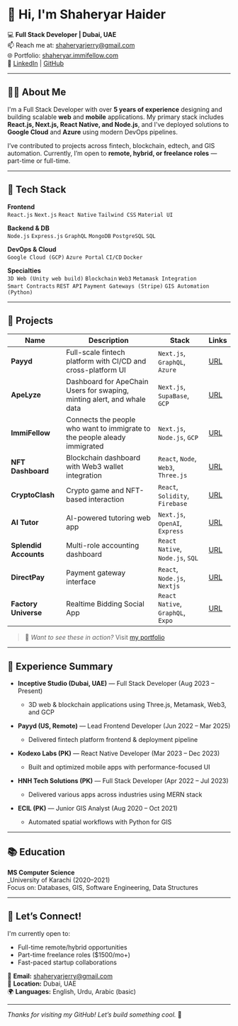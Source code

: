 # 👋 Hi, I'm Shaheryar Haider

💻 **Full Stack Developer | Dubai, UAE**  
📫 Reach me at: shaheryarjerry@gmail.com  
🌐 Portfolio: [shaheryar.immifellow.com](https://shaheryar.immifellow.com)  
🔗 [LinkedIn](https://www.linkedin.com/in/shaheryar-haider-dev/) | [GitHub](https://github.com/shaheryar123)

---

## 👨‍💻 About Me

I'm a Full Stack Developer with over **5 years of experience** designing and building scalable **web** and **mobile** applications. My primary stack includes **React.js, Next.js, React Native, and Node.js**, and I’ve deployed solutions to **Google Cloud** and **Azure** using modern DevOps pipelines.

I’ve contributed to projects across fintech, blockchain, edtech, and GIS automation. Currently, I’m open to **remote, hybrid, or freelance roles** — part-time or full-time.

---

## 🧰 Tech Stack

**Frontend**  
`React.js` `Next.js` `React Native` `Tailwind CSS` `Material UI`  

**Backend & DB**  
`Node.js` `Express.js` `GraphQL` `MongoDB` `PostgreSQL` `SQL`

**DevOps & Cloud**  
`Google Cloud (GCP)` `Azure Portal` `CI/CD` `Docker`

**Specialties**  
`3D Web (Unity web build)` `Blockchain` `Web3` `Metamask Integration`  
`Smart Contracts` `REST API` `Payment Gateways (Stripe)` `GIS Automation (Python)`

---

## 🔨 Projects

| Name | Description | Stack | Links |
|------|-------------|-------|-------|
| **Payyd** | Full-scale fintech platform with CI/CD and cross-platform UI | `Next.js`, `GraphQL`, `Azure` | [URL](https://payyd.money/) |
| **ApeLyze** | Dashboard for ApeChain Users for swaping, minting alert, and whale data | `Next.js`, `SupaBase`, `GCP` | [URL](https://www.apelyze.com/) |
| **ImmiFellow** | Connects the people who want to immigrate to the people aleady immigrated | `Next.js`, `Node.js`, `GCP` | [URL](https://immifellow.com/) |
| **NFT Dashboard** | Blockchain dashboard with Web3 wallet integration | `React`, `Node`, `Web3`, `Three.js` | [URL](https://dashbo.xyz/) |
| **CryptoClash** | Crypto game and NFT-based interaction | `React`, `Solidity`, `Firebase` | [URL](https://payyd.money/) |
| **AI Tutor** | AI-powered tutoring web app | `Next.js`, `OpenAI`, `Express` | [URL](https://yourteacher.ai/) |
| **Splendid Accounts** | Multi-role accounting dashboard | `React Native`, `Node.js`, `SQL` | [URL](https://play.google.com/store/apps/details?id=com.isplendid.invoicing&pli=1/) |
| **DirectPay** | Payment gateway interface | `React`, `Node.js`, `Nextjs` | [URL](https://directpay.money/) |
| **Factory Universe** | Realtime Bidding Social App | `React Native`, `GraphQL`, `Expo` | [URL](https://play.google.com/store/apps/details?id=com.factoryuniverse&hl=en&gl=US/) |

> 🎯 *Want to see these in action?* Visit [my portfolio](https://shaheryar.immifellow.com)

---

## 🏢 Experience Summary

- **Inceptive Studio (Dubai, UAE)** — Full Stack Developer (Aug 2023 – Present)  
  - 3D web & blockchain applications using Three.js, Metamask, Web3, and GCP

- **Payyd (US, Remote)** — Lead Frontend Developer (Jun 2022 – Mar 2025)  
  - Delivered fintech platform frontend & deployment pipeline
  
- **Kodexo Labs (PK)** — React Native Developer (Mar 2023 – Dec 2023)  
  - Built and optimized mobile apps with performance-focused UI

- **HNH Tech Solutions (PK)** — Full Stack Developer (Apr 2022 – Jul 2023)  
  - Delivered various apps across industries using MERN stack

- **ECIL (PK)** — Junior GIS Analyst (Aug 2020 – Oct 2021)  
  - Automated spatial workflows with Python for GIS

---

## 📚 Education

**MS Computer Science**  
_University of Karachi (2020–2021)  
Focus on: Databases, GIS, Software Engineering, Data Structures

---

## 💬 Let’s Connect!

I'm currently open to:
- Full-time remote/hybrid opportunities
- Part-time freelance roles ($1500/mo+)
- Fast-paced startup collaborations

📧 **Email:** shaheryarjerry@gmail.com  
📍 **Location:** Dubai, UAE  
🌍 **Languages:** English, Urdu, Arabic (basic)

---

_Thanks for visiting my GitHub! Let’s build something cool._ 🚀
